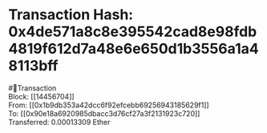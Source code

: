 
Transaction Hash: 0x4de571a8c8e395542cad8e98fdb4819f612d7a48e6e650d1b3556a1a48113bff
====================================================================================
  
#💸Transaction  
Block: [[14456704]]  
From: [[0x1b9db353a42dcc6f92efcebb69256943185629f1]]  
To: [[0x90e18a6920985dbacc3d76cf27a3f2131923c720]]  
Transferred: 0.00013309 Ether
